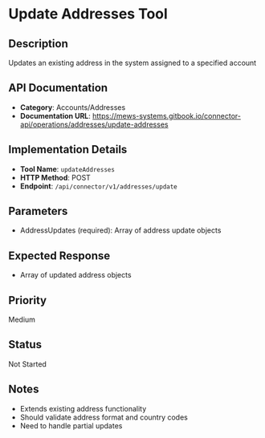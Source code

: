 # Update Addresses Tool

## Description
Updates an existing address in the system assigned to a specified account

## API Documentation
- **Category**: Accounts/Addresses
- **Documentation URL**: https://mews-systems.gitbook.io/connector-api/operations/addresses/update-addresses

## Implementation Details
- **Tool Name**: `updateAddresses`
- **HTTP Method**: POST
- **Endpoint**: `/api/connector/v1/addresses/update`

## Parameters
- AddressUpdates (required): Array of address update objects

## Expected Response
- Array of updated address objects

## Priority
Medium

## Status
Not Started

## Notes
- Extends existing address functionality
- Should validate address format and country codes
- Need to handle partial updates 